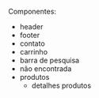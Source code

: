 Componentes:
  - header
  - footer
  - contato
  - carrinho
  - barra de pesquisa
  - não encontrada
  - produtos
    - detalhes produtos
